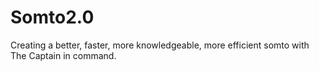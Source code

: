 # Somto2.0
Creating a better, faster, more knowledgeable, more efficient somto with The Captain in command.
